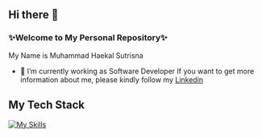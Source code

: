 ## Hi there 👋


### ✨Welcome to My Personal Repository✨

My Name is Muhammad Haekal Sutrisna
- 🔭 I’m currently working as Software Developer If you want to get more information about me, please kindly follow my [Linkedin](https://linkedin.com/in/haekalsutrisna/)

## My Tech Stack
[![My Skills](https://skillicons.dev/icons?i=js,html,css,nodejs,react,figma,jquery,bash)](https://skillicons.dev)

